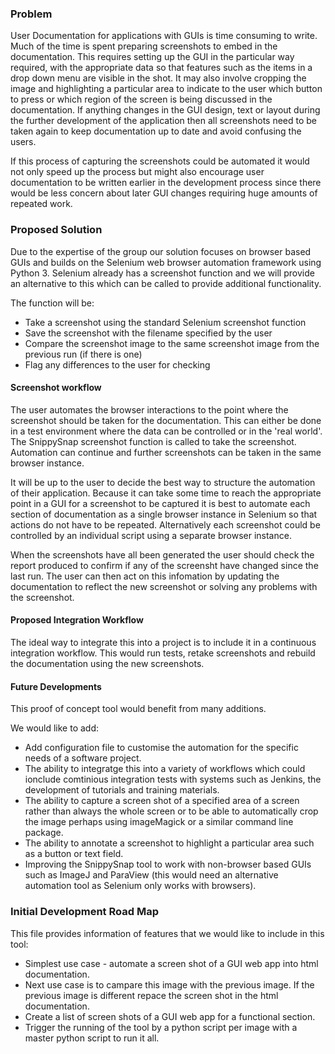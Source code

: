 
### Problem

User Documentation for applications with GUIs is time consuming to write. Much of the time is spent preparing screenshots to embed in the documentation. This requires setting up the GUI in the particular way required, with the appropriate data so that features such as the items in a drop down menu are visible in the shot. It may also involve cropping the image and highlighting a particular area to indicate to the user which button to press or which region of the screen is being discussed in the documentation. If anything changes in the GUI design, text or layout during the further development of the application then all screenshots need to be taken again to keep documentation up to date and avoid confusing the users.

If this process of capturing the screenshots could be automated it would not only speed up the process but might also encourage user documentation to be written earlier in the development process since there would be less concern about later GUI changes requiring huge amounts of repeated work.

### Proposed Solution

Due to the expertise of the group our solution focuses on browser based GUIs and builds on the Selenium web browser automation framework using Python 3. Selenium already has a screenshot function and we will provide an alternative to this which can be called to provide additional functionality.

The function will be:

* Take a screenshot using the standard Selenium screenshot function
* Save the screenshot with the filename specified by the user
* Compare the screenshot image to the same screenshot image from the previous run (if there is one)
* Flag any differences to the user for checking


#### Screenshot workflow

The user automates the browser interactions to the point where the screenshot should be taken for the documentation. This can either be done in a test environment where the data can be controlled or in the 'real world'. The SnippySnap screenshot function is called to take the screenshot. Automation can continue and further screenshots can be taken in the same browser instance.

It will be up to the user to decide the best way to structure the automation of their application. Because it can take some time to reach the appropriate point in a GUI for a screenshot to be captured it is best to automate each section of documentation as a single browser instance in Selenium so that actions do not have to be repeated. Alternatively each screenshot could be controlled by an individual script using a separate browser instance.

When the screenshots have all been generated the user should check the report produced to confirm if any of the screensht have changed since the last run. The user can then act on this infomation by updating the documentation to reflect the new screenshot or solving any problems with the screenshot.


#### Proposed Integration Workflow

The ideal way to integrate this into a project is to include it in a continuous integration workflow. This would run tests, retake screenshots and rebuild the documentation using the new screenshots.

#### Future Developments

This proof of concept tool would benefit from many additions.

We would like to add:

* Add configuration file to customise the automation for the specific needs of a software project.
* The ability to integratge this into a variety of workflows which could ionclude comtinious integration tests with systems such as Jenkins, the development of tutorials and training materials.
* The ability to capture a screen shot of a specified area of a screen rather than always the whole screen or to be able to automatically crop the image perhaps using imageMagick or a similar command line package.
* The ability to annotate a screenshot to highlight a particular area such as a button or text field.
* Improving the SnippySnap tool to work with non-browser based GUIs such as ImageJ and ParaView (this would need an alternative automation tool as Selenium only works with browsers).



### Initial Development Road Map

This file provides information of features that we would like to include in this tool:
* Simplest use case - automate a screen shot of a GUI web app into html documentation. 
* Next use case is to campare this image with the previous image. If the previous image is different repace the screen shot in the html documentation. 
* Create a list of screen shots of a GUI web app for a functional section. 
* Trigger the running of the tool by a python script per image with a master python script to run it all.

